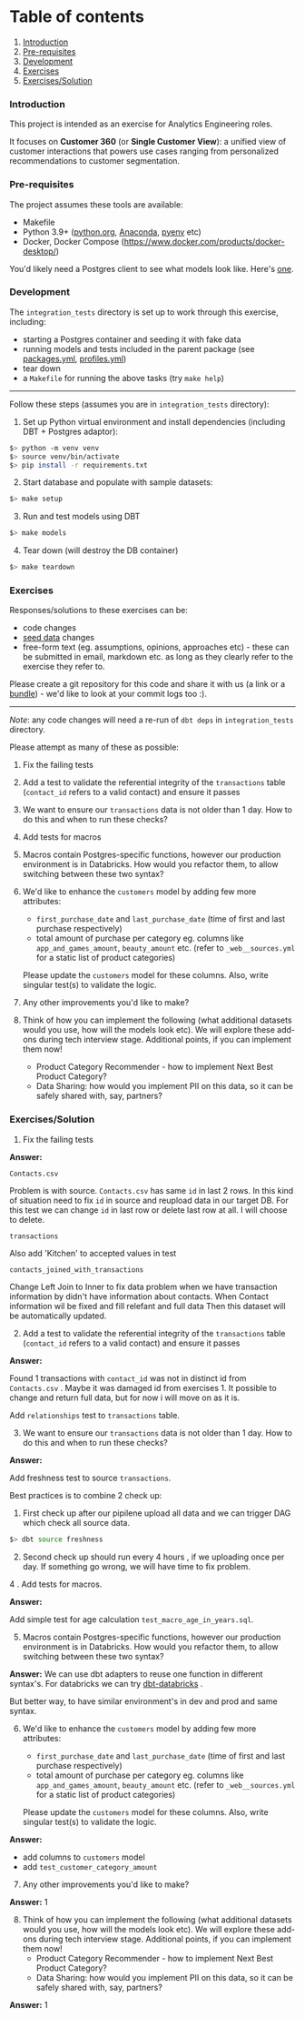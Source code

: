 # Table of contents
1. [Introduction](#introduction)
2. [Pre-requisites](#paragraph1)
3. [Development](#paragraph2)
4. [Exercises](#paragraph3)
4. [Exercises/Solution](#paragraph4)

### Introduction <a name="introduction"></a>
This project is intended as an exercise for Analytics Engineering roles. 

It focuses on **Customer 360** (or **Single Customer View**): a unified view of customer interactions that powers use cases ranging from personalized recommendations to customer segmentation.  

### Pre-requisites <a name="paragraph1"></a>

The project assumes these tools are available:

+ Makefile
+ Python 3.9+ ([python.org](https://www.python.org/downloads/), [Anaconda](https://www.anaconda.com/download), [pyenv](https://github.com/pyenv/pyenv) etc)
+ Docker, Docker Compose (https://www.docker.com/products/docker-desktop/)

You'd likely need a Postgres client to see what models look like. Here's [one](https://dbeaver.io/).

### Development <a name="paragraph2"></a>

The `integration_tests` directory is set up to work through this exercise, including:
+ starting a Postgres container and seeding it with fake data
+ running models and tests included in the parent package (see [packages.yml](./integration_tests/packages.yml), [profiles.yml](./integration_tests/profiles.yml))
+ tear down
+ a `Makefile` for running the above tasks (try `make help`)

---

Follow these steps (assumes you are in `integration_tests` directory):

1. Set up Python virtual environment and install dependencies (including DBT + Postgres adaptor):
```sh
$> python -m venv venv
$> source venv/bin/activate
$> pip install -r requirements.txt
```

2. Start database and populate with sample datasets: 
```sh
$> make setup
```

3. Run and test models using DBT
```sh
$> make models
```

4. Tear down (will destroy the DB container)
```sh
$> make teardown
```

### Exercises <a name="paragraph3"></a>

Responses/solutions to these exercises can be:
+ code changes
+ [seed data](./integration_tests/seeds/) changes
+ free-form text (eg. assumptions, opinions, approaches etc) - these can be submitted in email, markdown etc. as long as they clearly refer to the exercise they refer to.

Please create a git repository for this code and share it with us (a link or a [bundle](https://git-scm.com/book/en/v2/Git-Tools-Bundling)) - we'd like to look at your commit logs too :).

---

*Note*: any code changes will need a re-run of `dbt deps` in `integration_tests` directory.

Please attempt as many of these as possible:
1. Fix the failing tests

2. Add a test to validate the referential integrity of the `transactions` table (`contact_id` refers to a valid contact) and ensure it passes

3. We want to ensure our `transactions` data is not older than 1 day. How to do this and when to run these checks?

4. Add tests for macros

5. Macros contain Postgres-specific functions, however our production environment is in Databricks. How would you refactor them, to allow switching between these two syntax?

6. We'd like to enhance the `customers` model by adding few more attributes:
   + `first_purchase_date` and `last_purchase_date` (time of first and last purchase respectively)
   + total amount of purchase per category eg. columns like `app_and_games_amount`, `beauty_amount` etc. (refer to `_web__sources.yml` for a static list of product categories)
   
   Please update the `customers` model for these columns. Also, write singular test(s) to validate the logic.

7. Any other improvements you'd like to make?

8. Think of how you can implement the following (what additional datasets would you use, how will the models look etc). We will explore these add-ons during tech interview stage. Additional points, if you can implement them now!
   + Product Category Recommender - how to implement Next Best Product Category?
   + Data Sharing: how would you implement PII on this data, so it can be safely shared with, say, partners?


### Exercises/Solution <a name="paragraph4"></a>

1. Fix the failing tests

**Answer:** 

`Contacts.csv`

Problem is with source. `Contacts.csv` has same `id` in last 2 rows. In this kind of situation need to fix `id` in source and reupload data in our target DB. For this test we can change `id` in last row or delete last row at all. I will choose to delete.

`transactions`

Also add 'Kitchen' to accepted values in test 

`contacts_joined_with_transactions`

Change Left Join to Inner to fix data problem when we have transaction information by didn't have information about contacts. When Contact information wil be fixed and fill relefant and full data Then this dataset will be automatically updated.

2. Add a test to validate the referential integrity of the `transactions` table (`contact_id` refers to a valid contact) and ensure it passes

**Answer:** 

Found 1 transactions with `contact_id` was not in distinct id from `Contacts.csv` . Maybe it was damaged id from exercises 1. It possible to change and return full data, but for now i will move on as it is.

Add `relationships`  test to `transactions`  table.

3. We want to ensure our `transactions` data is not older than 1 day. How to do this and when to run these checks?

**Answer:** 

Add freshness test to source `transactions`.

Best practices is to combine 2 check up:

1. First check up after our pipilene upload all data and we can trigger DAG which check all source data.

```sh
$> dbt source freshness
```

2. Second check up should run every 4 hours , if we uploading once per day. If something go wrong, we will have time to fix problem.


4 . Add tests for macros.

**Answer:** 

Add simple test for age calculation `test_macro_age_in_years.sql`.

5. Macros contain Postgres-specific functions, however our production environment is in Databricks. How would you refactor them, to allow switching between these two syntax?

**Answer:** 
We can use dbt adapters to reuse one function in different syntax's. For databricks we can try [dbt-databricks](https://github.com/databricks/dbt-databricks) .

But better way, to have similar environment's in dev and prod and same syntax.


6. We'd like to enhance the `customers` model by adding few more attributes:
   + `first_purchase_date` and `last_purchase_date` (time of first and last purchase respectively)
   + total amount of purchase per category eg. columns like `app_and_games_amount`, `beauty_amount` etc. (refer to `_web__sources.yml` for a static list of product categories)
   
   Please update the `customers` model for these columns. Also, write singular test(s) to validate the logic.

**Answer:** 
- add columns to `customers` model
- add  `test_customer_category_amount`

7. Any other improvements you'd like to make?

**Answer:** 1

8. Think of how you can implement the following (what additional datasets would you use, how will the models look etc). We will explore these add-ons during tech interview stage. Additional points, if you can implement them now!
   + Product Category Recommender - how to implement Next Best Product Category?
   + Data Sharing: how would you implement PII on this data, so it can be safely shared with, say, partners?

**Answer:** 1




